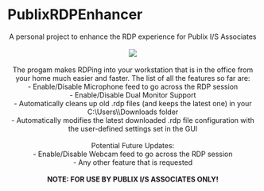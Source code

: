 # PublixRDPEnhancer
<p align="center">
A personal project to enhance the RDP experience for Publix I/S Associates
<br><br>
<img src=https://i.imgur.com/QjsjAwP.png>
<br><br>
The progam makes RDPing into your workstation that is in the office from your home much easier and faster. The list of all the features so far are:<br>
- Enable/Disable Microphone feed to go across the RDP session<br>
- Enable/Disable Dual Monitor Support<br>
- Automatically cleans up old .rdp files (and keeps the latest one) in your C:\Users\<Computer Account Name>\Downloads folder<br>
- Automatically modifies the latest downloaded .rdp file configuration with the user-defined settings set in the GUI
<br><br>
Potential Future Updates:<br>
- Enable/Disable Webcam feed to go across the RDP session<br>
- Any other feature that is requested
<br><br>
<font><b>NOTE: FOR USE BY PUBLIX I/S ASSOCIATES ONLY!</b></font>
</p>
